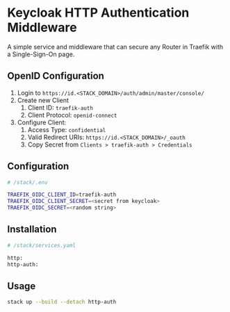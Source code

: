 # Keycloak HTTP Authentication Middleware

A simple service and middleware that can secure any Router in Traefik with a
Single-Sign-On page.

## OpenID Configuration

1. Login to `https://id.<STACK_DOMAIN>/auth/admin/master/console/`
2. Create new Client
   1. Client ID: `traefik-auth`
   2. Client Protocol: `openid-connect`
3. Configure Client:
   1. Access Type: `confidential`
   2. Valid Redirect URIs: `https://id.<STACK_DOMAIN>/_oauth`
   3. Copy Secret from `Clients > traefik-auth > Credentials`

## Configuration

```sh
# /stack/.env

TRAEFIK_OIDC_CLIENT_ID=traefik-auth
TRAEFIK_OIDC_CLIENT_SECRET=<secret from keycloak>
TRAEFIK_OIDC_SECRET=<random string>
```

## Installation

```sh
# /stack/services.yaml

http:
http-auth:
```

## Usage

```sh
stack up --build --detach http-auth
```
